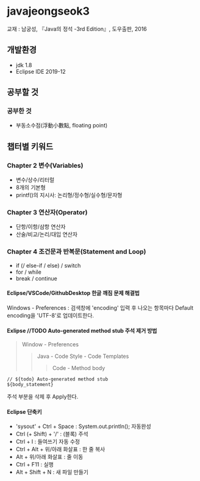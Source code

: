 # javajeongseok3
교재 : 남궁성, 『Java의 정석 -3rd Edition』, 도우출판, 2016

## 개발환경
- jdk 1.8
- Eclipse IDE 2019-12


## 공부할 것


### 공부한 것
- 부동소수점(浮動小數點, floating point)


## 챕터별 키워드
### Chapter 2 변수(Variables)
- 변수/상수/리터럴
- 8개의 기본형
- printf()의 지시사: 논리형/정수형/실수형/문자형

### Chapter 3 연산자(Operator)
- 단항/이항/삼항 연산자
- 산술/비교/논리/대입 연산자

### Chapter 4 조건문과 반복문(Statement and Loop)
- if (/ else-if / else) / switch
- for / while
- break / continue



#### Eclipse/VSCode/GithubDesktop 한글 깨짐 문제 해결법
Windows - Preferences : 검색창에 'encoding' 입력 후 나오는 항목마다
Default encoding을 'UTF-8'로 업데이트한다.

#### Exlipse //TODO Auto-generated method stub 주석 제거 방법
> Window - Preferences
>> Java - Code Style - Code Templates
>>>Code - Method body

```
// ${todo} Auto-generated method stub
${body_statement}
```
주석 부분을 삭제 후 Apply한다.


#### Eclipse 단축키
- 'sysout' + Ctrl + Space : System.out.println(); 자동완성
- Ctrl (+ Shift) + '/' : (블록) 주석
- Ctrl + I : 들여쓰기 자동 수정
- Ctrl + Alt + 위/아래 화살표 : 한 줄 복사
- Alt + 위/아래 화살표 : 줄 이동
- Ctrl + F11 : 실행
- Alt + Shift + N : 새 파일 만들기